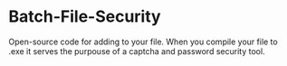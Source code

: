 # Batch-File-Security
Open-source code for adding to your file. When you compile your file to .exe it serves the purpouse of a captcha and password security tool.
